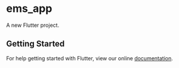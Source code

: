 # ems_app

A new Flutter project.

## Getting Started

For help getting started with Flutter, view our online
[documentation](https://flutter.io/).
